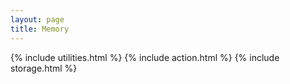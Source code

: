 ```yaml
---
layout: page
title: Memory
---
```

{% include utilities.html %}
{% include action.html %}
{% include storage.html %}
